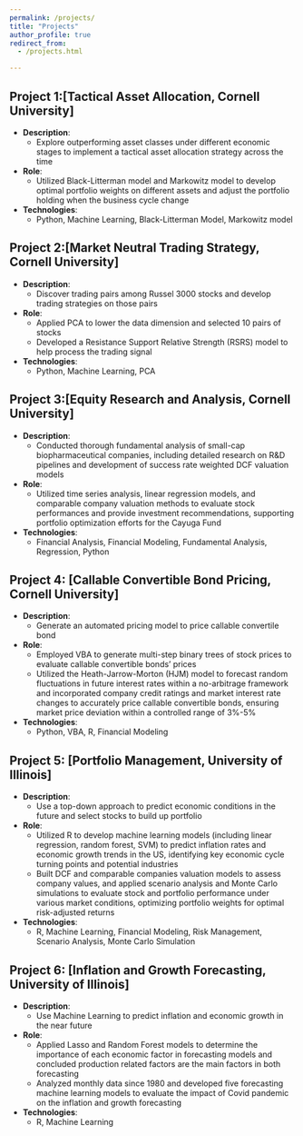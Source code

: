```yaml
---
permalink: /projects/
title: "Projects"
author_profile: true
redirect_from: 
  - /projects.html

---
```

## Project 1:[Tactical Asset Allocation, Cornell University]
- **Description**:
  - Explore outperforming asset classes under different economic stages to implement a tactical asset allocation strategy across the time
- **Role**:
  - Utilized Black-Litterman model and Markowitz model to develop optimal portfolio weights on different assets and adjust the portfolio holding when the business cycle change
- **Technologies**:
  - Python, Machine Learning, Black-Litterman Model, Markowitz model
 
## Project 2:[Market Neutral Trading Strategy, Cornell University]
- **Description**:
  - Discover trading pairs among Russel 3000 stocks and develop trading strategies on those pairs
- **Role**:
  - Applied PCA to lower the data dimension and selected 10 pairs of stocks
  - Developed a Resistance Support Relative Strength (RSRS) model to help process the trading signal
- **Technologies**:
  - Python, Machine Learning, PCA

## Project 3:[Equity Research and Analysis, Cornell University]
- **Description**:
  - Conducted thorough fundamental analysis of small-cap biopharmaceutical companies, including detailed research on R&D pipelines and development of success rate weighted DCF valuation models
- **Role**:
  - Utilized time series analysis, linear regression models, and comparable company valuation methods to evaluate stock performances and provide investment recommendations, supporting portfolio optimization efforts for the Cayuga Fund
- **Technologies**:
  - Financial Analysis, Financial Modeling, Fundamental Analysis, Regression, Python

## Project 4: [Callable Convertible Bond Pricing, Cornell University]
- **Description**:
  - Generate an automated pricing model to price callable convertile bond
- **Role**:
  - Employed VBA to generate multi-step binary trees of stock prices to evaluate callable convertible bonds’ prices
  - Utilized the Heath-Jarrow-Morton (HJM) model to forecast random fluctuations in future interest rates within a no-arbitrage framework and incorporated company credit ratings and market interest rate changes to accurately price callable convertible bonds, ensuring market price deviation within a controlled range of 3%-5%
- **Technologies**:
  - Python, VBA, R, Financial Modeling

## Project 5: [Portfolio Management, University of Illinois]
- **Description**:
  - Use a top-down approach to predict economic conditions in the future and select stocks to build up portfolio
- **Role**:
  - Utilized R to develop machine learning models (including linear regression, random forest, SVM) to predict inflation rates and economic growth trends in the US, identifying key economic cycle turning points and potential industries
  - Built DCF and comparable companies valuation models to assess company values, and applied scenario analysis and Monte Carlo simulations to evaluate stock and portfolio performance under various market conditions, optimizing portfolio weights for optimal risk-adjusted returns
- **Technologies**:
  - R, Machine Learning, Financial Modeling, Risk Management, Scenario Analysis, Monte Carlo Simulation

## Project 6: [Inflation and Growth Forecasting, University of Illinois]
- **Description**:
  - Use Machine Learning to predict inflation and economic growth in the near future
- **Role**:
  - Applied Lasso and Random Forest models to determine the importance of each economic factor in forecasting models and concluded production related factors are the main factors in both forecasting
  - Analyzed monthly data since 1980 and developed five forecasting machine learning models to evaluate the impact of Covid pandemic on the inflation and growth forecasting
- **Technologies**:
  - R, Machine Learning


